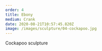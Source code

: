 ```yaml
---
order: 4
title: Ebony
medium: Crank
date: 2020-08-21T10:57:45.820Z
image: /images/sculpture/04-cockapoo.jpg
---
```

Cockapoo sculpture

